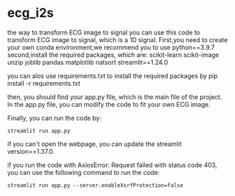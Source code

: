 # ecg_i2s
the way to transform ECG image to signal
you can use this code to transform ECG image to signal, which is a 1D signal.
First,you need to create your own conda environment,we recommend you to use python==3.9.7
second,install the required packages, which are:
    scikit-learn
    scikit-image
    unzip
    joblib
    pandas
    matplotlib
    natsort
    streamlit==1.24.0

you can alos use requirements.txt to install the required packages by pip install -r requirements.txt

then, you should find your app.py file, which is the main file of the project.
In the app.py file, you can modify the code to fit your own ECG image.

Finally, you can run the code by:
```
streamlit run app.py
```

if you can't open the webpage, you can update the streamlit version==1.37.0.

if you run the code with AxiosError: Request failed with status code 403, you can use the following command to run the code:

```
streamlit run app.py --server.enableXsrfProtection=false
```